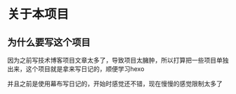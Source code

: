 # 关于本项目

## 为什么要写这个项目

因为之前写技术博客项目文章太多了，导致项目太臃肿，所以打算把一些项目单独出来，这个项目就是拿来写日记的，顺便学习hexo

并且之前是使用幕布写日记的，开始时感觉还不错，现在慢慢的感觉限制太多了
